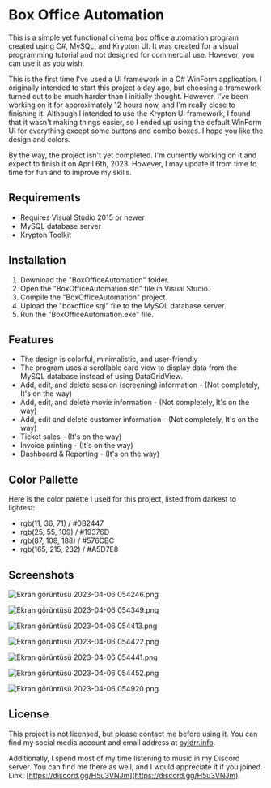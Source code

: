 # Box Office Automation

This is a simple yet functional cinema box office automation program created using C#, MySQL, and Krypton UI. It was created for a visual programming tutorial and not designed for commercial use. However, you can use it as you wish.

This is the first time I've used a UI framework in a C# WinForm application. I originally intended to start this project a day ago, but choosing a framework turned out to be much harder than I initially thought. However, I've been working on it for approximately 12 hours now, and I'm really close to finishing it. Although I intended to use the Krypton UI framework, I found that it wasn't making things easier, so I ended up using the default WinForm UI for everything except some buttons and combo boxes. I hope you like the design and colors.

By the way, the project isn't yet completed. I'm currently working on it and expect to finish it on April 6th, 2023. However, I may update it from time to time for fun and to improve my skills.

## Requirements

- Requires Visual Studio 2015 or newer
- MySQL database server
- Krypton Toolkit

## Installation

1. Download the "BoxOfficeAutomation" folder.
2. Open the "BoxOfficeAutomation.sln" file in Visual Studio.
3. Compile the "BoxOfficeAutomation" project.
4. Upload the "boxoffice.sql" file to the MySQL database server.
5. Run the "BoxOfficeAutomation.exe" file.

## Features

- The design is colorful, minimalistic, and user-friendly
- The program uses a scrollable card view to display data from the MySQL database instead of using DataGridView.
- Add, edit, and delete session (screening) information - (Not completely, It's on the way)
- Add, edit, and delete movie information - (Not completely, It's on the way)
- Add, edit and delete customer information - (Not completely, It's on the way)
- Ticket sales - (It's on the way)
- Invoice printing - (It's on the way)
- Dashboard & Reporting - (It's on the way)

## Color Pallette

Here is the color palette I used for this project, listed from darkest to lightest:

- rgb(11, 36, 71)  / #0B2447
- rgb(25, 55, 109) / #19376D
- rgb(87, 108, 188) / #576CBC
- rgb(165, 215, 232) / #A5D7E8

## Screenshots

![Ekran görüntüsü 2023-04-06 054246.png](https://s3-us-west-2.amazonaws.com/secure.notion-static.com/ccb2219a-3e73-40b9-a28e-f40c845436da/Ekran_grnts_2023-04-06_054246.png)

![Ekran görüntüsü 2023-04-06 054349.png](https://s3-us-west-2.amazonaws.com/secure.notion-static.com/b0408178-2868-408c-9fb6-84c2fb3a1367/Ekran_grnts_2023-04-06_054349.png)

![Ekran görüntüsü 2023-04-06 054413.png](https://s3-us-west-2.amazonaws.com/secure.notion-static.com/33c49184-1abd-439b-9dd1-a92b3c573b3d/Ekran_grnts_2023-04-06_054413.png)

![Ekran görüntüsü 2023-04-06 054422.png](https://s3-us-west-2.amazonaws.com/secure.notion-static.com/72835b74-9824-48c6-8fc6-f194e0c8f923/Ekran_grnts_2023-04-06_054422.png)

![Ekran görüntüsü 2023-04-06 054441.png](https://s3-us-west-2.amazonaws.com/secure.notion-static.com/8e1b7aad-107f-44bc-b8de-5f03c40f6954/Ekran_grnts_2023-04-06_054441.png)

![Ekran görüntüsü 2023-04-06 054452.png](https://s3-us-west-2.amazonaws.com/secure.notion-static.com/027bc935-2410-4a69-88d2-c31ccd78605a/Ekran_grnts_2023-04-06_054452.png)

![Ekran görüntüsü 2023-04-06 054920.png](https://s3-us-west-2.amazonaws.com/secure.notion-static.com/61ad71ac-94e5-410d-bdcb-56f91cb2af6a/Ekran_grnts_2023-04-06_054920.png)

## License

This project is not licensed, but please contact me before using it. You can find my social media account and email address at [oyldrr.info](http://oyldrr.info/).

Additionally, I spend most of my time listening to music in my Discord server. You can find me there as well, and I would appreciate it if you joined. Link: [https://discord.gg/H5u3VNJm](https://discord.gg/H5u3VNJm).
